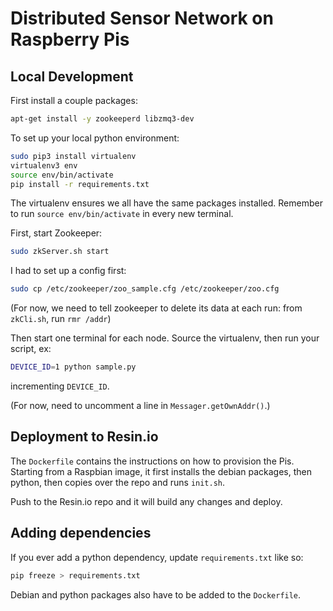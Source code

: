 # Distributed Sensor Network on Raspberry Pis

## Local Development
First install a couple packages:
```bash
apt-get install -y zookeeperd libzmq3-dev
```

To set up your local python environment:
```bash
sudo pip3 install virtualenv
virtualenv3 env
source env/bin/activate
pip install -r requirements.txt
```

The virtualenv ensures we all have the same packages installed. Remember to run `source env/bin/activate` in every new terminal.

First, start Zookeeper: 
```bash
sudo zkServer.sh start
```
I had to set up a config first:
```bash
sudo cp /etc/zookeeper/zoo_sample.cfg /etc/zookeeper/zoo.cfg
```

(For now, we need to tell zookeeper to delete its data at each run: from `zkCli.sh`, run `rmr /addr`)

Then start one terminal for each node. Source the virtualenv, then run your script, ex:
```bash
DEVICE_ID=1 python sample.py
```
incrementing `DEVICE_ID`.

(For now, need to uncomment a line in `Messager.getOwnAddr()`.)

## Deployment to Resin.io
The `Dockerfile` contains the instructions on how to provision the Pis.
Starting from a Raspbian image, it first installs the debian packages, then python, then copies over the repo and runs `init.sh`.

Push to the Resin.io repo and it will build any changes and deploy.

## Adding dependencies
If you ever add a python dependency, update `requirements.txt` like so:
```bash
pip freeze > requirements.txt
```

Debian and python packages also have to be added to the `Dockerfile`.
